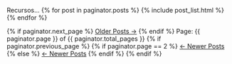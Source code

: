 

Recursos...
{% for post in paginator.posts %}
    {% include post_list.html %}
{% endfor %}

<nav class="pagination" role="navigation">
    {% if paginator.next_page %}
        <a class="older-posts" href="/page/{{ paginator.next_page }}">Older Posts &rarr;</a>
    {% endif %}
    <span class="page-number">Page: {{ paginator.page }} of {{ paginator.total_pages }}</span>
    {% if paginator.previous_page %} 
        {% if paginator.page == 2 %}
            <a class="newer-posts" href="/">&larr; Newer Posts</a>
        {% else %}
            <a class="newer-posts" href="/page/{{ paginator.previous_page }}">&larr; Newer Posts</a>
        {% endif %}
    {% endif %}
</nav>
